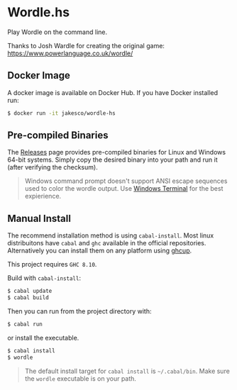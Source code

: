 # Wordle.hs
Play Wordle on the command line.

Thanks to Josh Wardle for creating the original game: https://www.powerlanguage.co.uk/wordle/

## Docker Image

A docker image is available on Docker Hub. If you have Docker installed run:
```bash
$ docker run -it jakesco/wordle-hs
```

## Pre-compiled Binaries

The [Releases](https://github.com/jakesco/wordle-hs/releases) page provides pre-compiled binaries for Linux and Windows 64-bit systems. Simply copy the desired binary into your path and run it (after verifying the checksum).

> Windows command prompt doesn't support ANSI escape sequences used to color the wordle output. Use
> [Windows Terminal](https://github.com/microsoft/terminal) for the best expierience.

## Manual Install

The recommend installation method is using `cabal-install`. Most linux distribuitons have `cabal` and `ghc` available in the official repositories. Alternatively you can install them on any platform using [ghcup](https://www.haskell.org/ghcup/).

This project requires `GHC 8.10`.

Build with `cabal-install`:
```bash
$ cabal update
$ cabal build
```

Then you can run from the project directory with:
```bash
$ cabal run
```

or install the executable.
```bash
$ cabal install
$ wordle
```

> The default install target for `cabal install` is `~/.cabal/bin`. Make sure the `wordle` executable is on your path.
